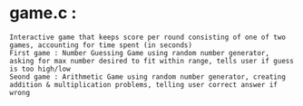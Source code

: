 # game.c : 
    Interactive game that keeps score per round consisting of one of two games, accounting for time spent (in seconds)
    First game : Number Guessing Game using random number generator, asking for max number desired to fit within range, tells user if guess is too high/low
    Seond game : Arithmetic Game using random number generator, creating addition & multiplication problems, telling user correct answer if wrong
